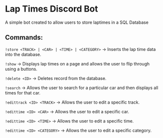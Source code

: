 # Lap Times Discord Bot

A simple bot created to allow users to store laptimes in a SQL Database

## Commands:
`!store <TRACK> | <CAR> | <TIME> | <CATEGORY>` -> Inserts the lap time data into the database.

`!show` -> Displays lap times on a page and allows the user to flip through using a buttons.

`!delete <ID>` -> Deletes record from the database.

`!search` -> Allows the user to search for a particular car and then displays all times for that car.

`!edittrack <ID> <TRACK>` -> Allows the user to edit a specific track.

`!edittime <ID> <CAR>` -> Allows the user to edit a specific car.

`!edittime <ID> <TIME>` -> Allows the user to edit a specific time.

`!edittime <ID> <CATEGORY>` -> Allows the user to edit a specific category.
